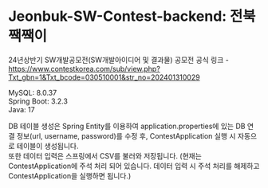 # Jeonbuk-SW-Contest-backend: 전북 짹짹이
24년상반기 SW개발공모전(SW개발아이디어 및 결과물)
공모전 공식 링크 - https://www.contestkorea.com/sub/view.php?Txt_gbn=1&Txt_bcode=030510001&str_no=202401310029       

MySQL: 8.0.37    
Spring Boot: 3.2.3    
Java: 17    

DB 테이블 생성은 Spring Entity를 이용하여 application.properties에 있는 DB 연결 정보(url, username, password)를 수정 후, ContestApplication 실행 시 자동으로 테이블이 생성됩니다.         
또한 데이터 입력은 스프링에서 CSV를 불러와 저장됩니다. (현재는 ContestApplication에 주석 처리 되어 있습니다. 데이터 입력 시 주석 처리를 해제하고 ContestApplication을 실행하면 됩니다.)
